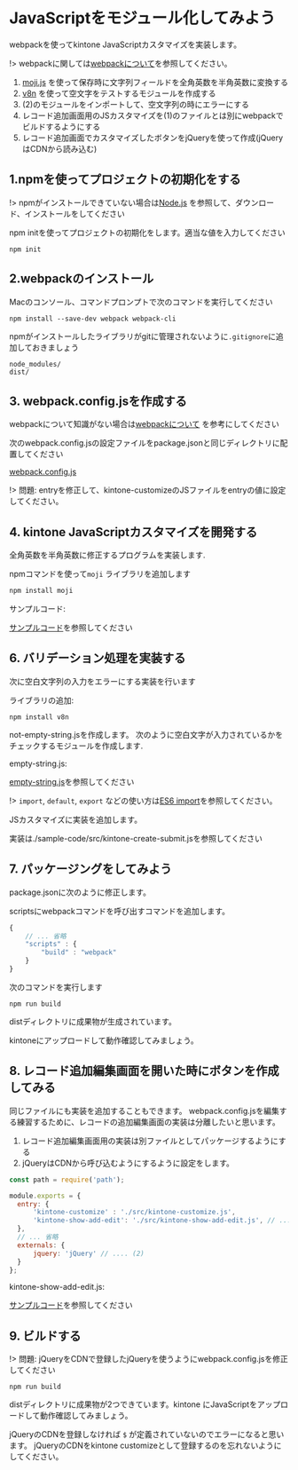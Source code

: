 
# JavaScriptをモジュール化してみよう

webpackを使ってkintone JavaScriptカスタマイズを実装します。

!> webpackに関しては[webpackについて](doc/webpack/webpack)を参照してください。

1. [moji.js](https://github.com/niwaringo/moji) を使って保存時に文字列フィールドを全角英数を半角英数に変換する
2. [v8n](https://github.com/imbrn/v8n) を使って空文字をテストするモジュールを作成する
3. (2)のモジュールをインポートして、空文字列の時にエラーにする 
4. レコード追加画面用のJSカスタマイズを(1)のファイルとは別にwebpackでビルドするようにする
5. レコード追加画面でカスタマイズしたボタンをjQueryを使って作成(jQueryはCDNから読み込む)


## 1.npmを使ってプロジェクトの初期化をする
!> npmがインストールできていない場合は[Node.js](https://nodejs.org/en/) を参照して、ダウンロード、インストールをしてください

npm initを使ってプロジェクトの初期化をします。適当な値を入力してください
```
npm init
```

## 2.webpackのインストール
Macのコンソール、コマンドプロンプトで次のコマンドを実行してください

```
npm install --save-dev webpack webpack-cli
```

npmがインストールしたライブラリがgitに管理されないように`.gitignore`に追加しておきましょう

```
node_modules/
dist/
```

## 3. webpack.config.jsを作成する

webpackについて知識がない場合は[webpackについて](doc/module/webpack.md) を参考にしてください

次のwebpack.config.jsの設定ファイルをpackage.jsonと同じディレクトリに配置してください

[webpack.config.js](./sample-code/webpack.config01.js ':include :type=code') 

!> 問題: entryを修正して、kintone-customizeのJSファイルをentryの値に設定してください。

## 4. kintone JavaScriptカスタマイズを開発する

全角英数を半角英数に修正するプログラムを実装します.

npmコマンドを使って`moji` ライブラリを追加します

```bash
npm install moji
```

サンプルコード:

[サンプルコード](./sample-code/src/kintone-create-submit-01.js ':include :type=code')を参照してください


## 6. バリデーション処理を実装する

次に空白文字列の入力をエラーにする実装を行います

ライブラリの追加:

```
npm install v8n
```

not-empty-string.jsを作成します。
次のように空白文字が入力されているかをチェックするモジュールを作成します.

empty-string.js:

[empty-string.js](./sample-code/src/empty-string.js ':include :type=code')を参照してください

!> `import`, `default`, `export` などの使い方は[ES6 import](doc/module/es6-import.md)を参照してください。

JSカスタマイズに実装を追加します。

実装は./sample-code/src/kintone-create-submit.jsを参照してください

## 7. パッケージングをしてみよう

package.jsonに次のように修正します。

scriptsにwebpackコマンドを呼び出すコマンドを追加します。

```javascript
{
    // ... 省略
    "scripts" : {
        "build" : "webpack"
    }
}
```

次のコマンドを実行します
```
npm run build
```

distディレクトリに成果物が生成されています。

kintoneにアップロードして動作確認してみましょう。

## 8. レコード追加編集画面を開いた時にボタンを作成してみる

同じファイルにも実装を追加することもできます。
webpack.config.jsを編集する練習するために、レコードの追加編集画面の実装は分離したいと思います。

1. レコード追加編集画面用の実装は別ファイルとしてパッケージするようにする
2. jQueryはCDNから呼び込むようにするように設定をします。

```javascript
const path = require('path');

module.exports = {
  entry: {
      'kintone-customize' : './src/kintone-customize.js',
      'kintone-show-add-edit': './src/kintone-show-add-edit.js', // ... (1)
  },
  // ... 省略
  externals: {
      jquery: 'jQuery' // .... (2)
  }
};
```

kintone-show-add-edit.js:

[サンプルコード](./sample-code/src/kintone-show-add-edit.js ':include :type=code')を参照してください

## 9. ビルドする

!> 問題: jQueryをCDNで登録したjQueryを使うようにwebpack.config.jsを修正してください

```
npm run build
```

distディレクトリに成果物が2つできています。kintone にJavaScriptをアップロードして動作確認してみましょう。

jQueryのCDNを登録しなければ `$` が定義されていないのでエラーになると思います。
jQueryのCDNをkintone customizeとして登録するのを忘れないようにしてください。
